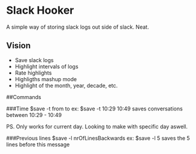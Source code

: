 # Slack Hooker

A simple way of storing slack logs out side of slack. Neat.

## Vision
 * Save slack logs
 * Highlight intervals of logs
 * Rate highlights
 * Highligths mashup mode
 * Highlight of the month, year, decade, etc. 

##Commands

 ###Time
 $save -t from to
 ex:
 $save -t 10:29 10:49
 saves conversations between 10:29 - 10:49

 PS. Only works for current day. Looking to make with specific day aswell.

 ###Previous lines
 $save -l nrOfLinesBackwards
 ex:
 $save -l 5
 saves the 5 lines before this message
